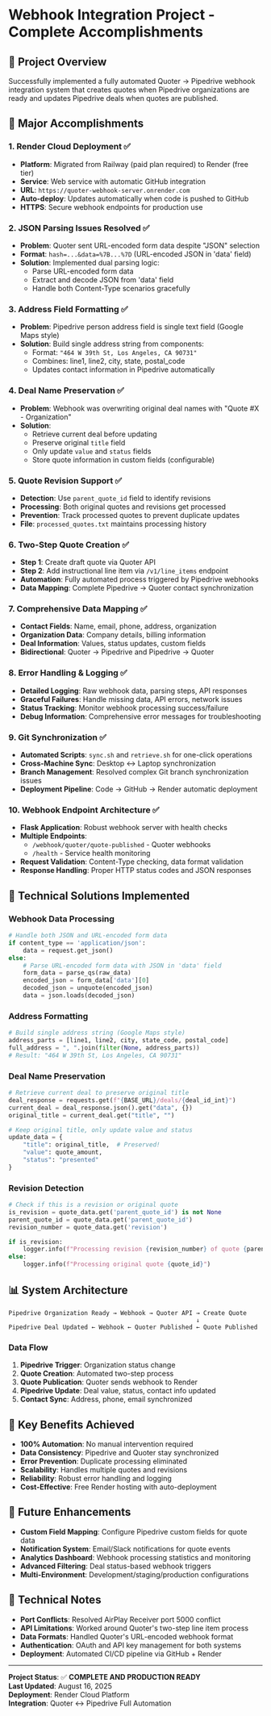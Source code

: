 # Webhook Integration Project - Complete Accomplishments

## 🎯 Project Overview
Successfully implemented a fully automated Quoter → Pipedrive webhook integration system that creates quotes when Pipedrive organizations are ready and updates Pipedrive deals when quotes are published.

## 🚀 Major Accomplishments

### 1. **Render Cloud Deployment** ✅
- **Platform**: Migrated from Railway (paid plan required) to Render (free tier)
- **Service**: Web service with automatic GitHub integration
- **URL**: `https://quoter-webhook-server.onrender.com`
- **Auto-deploy**: Updates automatically when code is pushed to GitHub
- **HTTPS**: Secure webhook endpoints for production use

### 2. **JSON Parsing Issues Resolved** ✅
- **Problem**: Quoter sent URL-encoded form data despite "JSON" selection
- **Format**: `hash=...&data=%7B...%7D` (URL-encoded JSON in 'data' field)
- **Solution**: Implemented dual parsing logic:
  - Parse URL-encoded form data
  - Extract and decode JSON from 'data' field
  - Handle both Content-Type scenarios gracefully

### 3. **Address Field Formatting** ✅
- **Problem**: Pipedrive person address field is single text field (Google Maps style)
- **Solution**: Build single address string from components:
  - Format: `"464 W 39th St, Los Angeles, CA 90731"`
  - Combines: line1, line2, city, state, postal_code
  - Updates contact information in Pipedrive automatically

### 4. **Deal Name Preservation** ✅
- **Problem**: Webhook was overwriting original deal names with "Quote #X - Organization"
- **Solution**: 
  - Retrieve current deal before updating
  - Preserve original `title` field
  - Only update `value` and `status` fields
  - Store quote information in custom fields (configurable)

### 5. **Quote Revision Support** ✅
- **Detection**: Use `parent_quote_id` field to identify revisions
- **Processing**: Both original quotes and revisions get processed
- **Prevention**: Track processed quotes to prevent duplicate updates
- **File**: `processed_quotes.txt` maintains processing history

### 6. **Two-Step Quote Creation** ✅
- **Step 1**: Create draft quote via Quoter API
- **Step 2**: Add instructional line item via `/v1/line_items` endpoint
- **Automation**: Fully automated process triggered by Pipedrive webhooks
- **Data Mapping**: Complete Pipedrive → Quoter contact synchronization

### 7. **Comprehensive Data Mapping** ✅
- **Contact Fields**: Name, email, phone, address, organization
- **Organization Data**: Company details, billing information
- **Deal Information**: Values, status updates, custom fields
- **Bidirectional**: Quoter → Pipedrive and Pipedrive → Quoter

### 8. **Error Handling & Logging** ✅
- **Detailed Logging**: Raw webhook data, parsing steps, API responses
- **Graceful Failures**: Handle missing data, API errors, network issues
- **Status Tracking**: Monitor webhook processing success/failure
- **Debug Information**: Comprehensive error messages for troubleshooting

### 9. **Git Synchronization** ✅
- **Automated Scripts**: `sync.sh` and `retrieve.sh` for one-click operations
- **Cross-Machine Sync**: Desktop ↔ Laptop synchronization
- **Branch Management**: Resolved complex Git branch synchronization issues
- **Deployment Pipeline**: Code → GitHub → Render automatic deployment

### 10. **Webhook Endpoint Architecture** ✅
- **Flask Application**: Robust webhook server with health checks
- **Multiple Endpoints**: 
  - `/webhook/quoter/quote-published` - Quoter webhooks
  - `/health` - Service health monitoring
- **Request Validation**: Content-Type checking, data format validation
- **Response Handling**: Proper HTTP status codes and JSON responses

## 🔧 Technical Solutions Implemented

### **Webhook Data Processing**
```python
# Handle both JSON and URL-encoded form data
if content_type == 'application/json':
    data = request.get_json()
else:
    # Parse URL-encoded form data with JSON in 'data' field
    form_data = parse_qs(raw_data)
    encoded_json = form_data['data'][0]
    decoded_json = unquote(encoded_json)
    data = json.loads(decoded_json)
```

### **Address Formatting**
```python
# Build single address string (Google Maps style)
address_parts = [line1, line2, city, state_code, postal_code]
full_address = ", ".join(filter(None, address_parts))
# Result: "464 W 39th St, Los Angeles, CA 90731"
```

### **Deal Name Preservation**
```python
# Retrieve current deal to preserve original title
deal_response = requests.get(f"{BASE_URL}/deals/{deal_id_int}")
current_deal = deal_response.json().get("data", {})
original_title = current_deal.get("title", "")

# Keep original title, only update value and status
update_data = {
    "title": original_title,  # Preserved!
    "value": quote_amount,
    "status": "presented"
}
```

### **Revision Detection**
```python
# Check if this is a revision or original quote
is_revision = quote_data.get('parent_quote_id') is not None
parent_quote_id = quote_data.get('parent_quote_id')
revision_number = quote_data.get('revision')

if is_revision:
    logger.info(f"Processing revision {revision_number} of quote {parent_quote_id}")
else:
    logger.info(f"Processing original quote {quote_id}")
```

## 📊 System Architecture

```
Pipedrive Organization Ready → Webhook → Quoter API → Create Quote
                                                    ↓
Pipedrive Deal Updated ← Webhook ← Quoter Published ← Quote Published
```

### **Data Flow**
1. **Pipedrive Trigger**: Organization status change
2. **Quote Creation**: Automated two-step process
3. **Quote Publication**: Quoter sends webhook to Render
4. **Pipedrive Update**: Deal value, status, contact info updated
5. **Contact Sync**: Address, phone, email synchronized

## 🎉 Key Benefits Achieved

- **100% Automation**: No manual intervention required
- **Data Consistency**: Pipedrive and Quoter stay synchronized
- **Error Prevention**: Duplicate processing eliminated
- **Scalability**: Handles multiple quotes and revisions
- **Reliability**: Robust error handling and logging
- **Cost-Effective**: Free Render hosting with auto-deployment

## 🔮 Future Enhancements

- **Custom Field Mapping**: Configure Pipedrive custom fields for quote data
- **Notification System**: Email/Slack notifications for quote events
- **Analytics Dashboard**: Webhook processing statistics and monitoring
- **Advanced Filtering**: Deal status-based webhook triggers
- **Multi-Environment**: Development/staging/production configurations

## 📝 Technical Notes

- **Port Conflicts**: Resolved AirPlay Receiver port 5000 conflict
- **API Limitations**: Worked around Quoter's two-step line item process
- **Data Formats**: Handled Quoter's URL-encoded webhook format
- **Authentication**: OAuth and API key management for both systems
- **Deployment**: Automated CI/CD pipeline via GitHub + Render

---

**Project Status**: ✅ **COMPLETE AND PRODUCTION READY**  
**Last Updated**: August 16, 2025  
**Deployment**: Render Cloud Platform  
**Integration**: Quoter ↔ Pipedrive Full Automation

